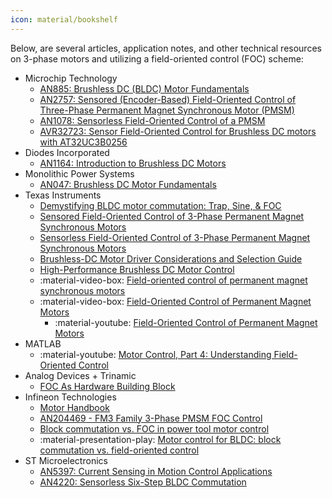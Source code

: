 ```yaml
---
icon: material/bookshelf
---
```


Below, are several articles, application notes, and other technical resources on 3-phase motors and utilizing a field-oriented control (FOC) scheme:

* Microchip Technology
	* [AN885: Brushless DC (BLDC) Motor Fundamentals](https://ww1.microchip.com/downloads/en/appnotes/00885a.pdf)
	* [AN2757: Sensored (Encoder-Based) Field-Oriented Control of Three-Phase Permanent Magnet Synchronous Motor (PMSM)](https://ww1.microchip.com/downloads/en/Appnotes/Sensored-Encoder-Based%29-Field-Oriented-Control-of-Three-Phase-%20Permanent-%20Magnet-%20Synchronous-DS00002757A.pdf)
	* [AN1078: Sensorless Field-Oriented Control of a PMSM](https://www.eeweb.com/wp-content/uploads/articles-app-notes-files-sensorless-field-oriented-control-of-a-pmsm-1340055193.pdf)
	* [AVR32723: Sensor Field-Oriented Control for Brushless DC motors with AT32UC3B0256](https://ww1.microchip.com/downloads/en/Appnotes/doc32126.pdf)
* Diodes Incorporated
	* [AN1164: Introduction to Brushless DC Motors](https://www.diodes.com/assets/Uploads/AN1164-BLDC-Motors.pdf)
* Monolithic Power Systems
	* [AN047: Brushless DC Motor Fundamentals](https://www.monolithicpower.com/media/document/Brushless_DC_Motor_Fundamentals.pdf)
* Texas Instruments
	* [Demystifying BLDC motor commutation: Trap, Sine, & FOC](https://www.ti.com/lit/ml/slyp711/slyp711.pdf)
	* [Sensored Field-Oriented Control of 3-Phase Permanent Magnet Synchronous Motors](https://www.ti.com/lit/an/sprabq2/sprabq2.pdf)
	* [Sensorless Field-Oriented Control of 3-Phase Permanent Magnet Synchronous Motors](https://www.ti.com/lit/an/sprabq3/sprabq3.pdf)
	* [Brushless-DC Motor Driver Considerations and Selection Guide](https://www.ti.com/lit/an/slvaes1a/slvaes1a.pdf)
	* [High-Performance Brushless DC Motor Control](https://www.ti.com/lit/an/sprt703/sprt703.pdf)
	* :material-video-box:&nbsp;[Field-oriented control of permanent magnet synchronous motors](https://www.ti.com/video/3881563245001)
	* :material-video-box:&nbsp;[Field-Oriented Control of Permanent Magnet Motors](https://www.ti.com/video/3871706529001)
		* :material-youtube:&nbsp;[Field-Oriented Control of Permanent Magnet Motors](https://www.youtube.com/watch?v=cdiZUszYLiA)
* MATLAB
	* :material-youtube:&nbsp;[Motor Control, Part 4: Understanding Field-Oriented Control](https://youtu.be/YPD1_rcXBIE)
* Analog Devices + Trinamic
	* [FOC As Hardware Building Block](https://www.trinamic.com/technology/motor-control-technology/field-oriented-control/)
* Infineon Technologies
	* [Motor Handbook](https://www.infineon.com/dgdl/Infineon-motorcontrol_handbook-AdditionalTechnicalInformation-v01_00-EN.pdf?fileId=5546d4626bb628d7016be6a9aa637e69)
	* [AN204469 - FM3 Family 3-Phase PMSM FOC Control](https://www.infineon.com/dgdl/Infineon-AN204469_FM3_Family_3_Phase_PMSM_FOC_Control-ApplicationNotes-v03_00-EN.pdf?fileId=8ac78c8c7cdc391c017d0d24236b6205)
	* [Block commutation vs. FOC in power tool motor control](https://www.infineon.com/dgdl/Infineon-Motor_power_tool_Block_Commutation_vs_FOC-ApplicationNotes-v01_00-EN.pdf?fileId=5546d4626eab8fbf016ed37fee474a65)
	* :material-presentation-play:&nbsp;[Motor control for BLDC: block commutation vs. field-oriented control](https://www.infineon.com/cms/media/eLearning/PSS/PSS_eLearning_Motor_control_for_BLDC_in_low_voltage_drives_english/?redirId=199119)
* ST Microelectronics
	* [AN5397: Current Sensing in Motion Control Applications](https://www.st.com/resource/en/application_note/an5397-current-sensing-in-motion-control-applications-stmicroelectronics.pdf)
	* [AN4220: Sensorless Six-Step BLDC Commutation](https://www.st.com/resource/en/application_note/an4220-sensorless-sixstep-bldc-commutation-stmicroelectronics.pdf)